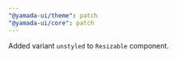 ```yaml
---
"@yamada-ui/theme": patch
"@yamada-ui/core": patch
---
```


Added variant `unstyled` to `Resizable` component.
